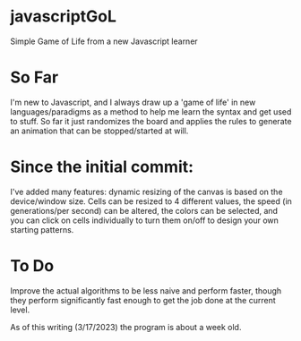 # javascriptGoL
Simple Game of Life from a new Javascript learner

# So Far
I'm new to Javascript, and I always draw up a 'game of life' in new languages/paradigms
as a method to help me learn the syntax and get used to stuff. So far it just randomizes
the board and applies the rules to generate an animation that can be stopped/started
at will. 

# Since the initial commit:
I've added many features: dynamic resizing of the canvas is based on the device/window size. Cells can be 
resized to 4 different values, the speed (in generations/per second) can be altered, the colors
can be selected, and you can click on cells individually to turn them on/off to design your own 
starting patterns.

# To Do
Improve the actual algorithms to be less naive and perform faster, though they perform significantly fast enough 
to get the job done at the current level.

As of this writing (3/17/2023) the program is about a week old.

